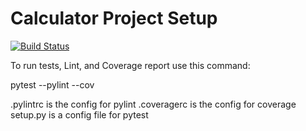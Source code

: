 # Calculator Project Setup
[![Build Status](https://app.travis-ci.com/aps358/my_calc.svg?branch=part2-Zero_Division_Error)](https://app.travis-ci.com/github/aps358/my_calc)

To run tests, Lint, and Coverage report use this command:

pytest  --pylint --cov

.pylintrc is the config for pylint
.coveragerc is the config for coverage
setup.py is a config file for pytest
